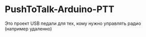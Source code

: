 # PushToTalk-Arduino-PTT
Это проект USB педали для тех, кому нужно управлять радио (например удаленно)
